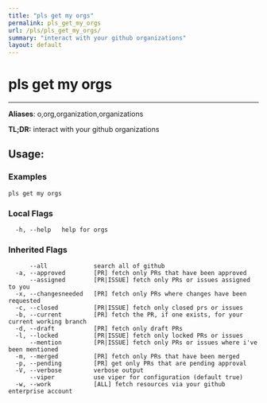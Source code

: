 ```yaml
---
title: "pls get my orgs"
permalink: pls_get_my_orgs
url: /pls/pls_get_my_orgs/
summary: "interact with your github organizations"
layout: default
---
```

# pls get my orgs 

---
**Aliases**: o,org,organization,organizations

**TL;DR:** interact with your github organizations

## Usage:

### Examples

```
pls get my orgs
```

### Local Flags

```
  -h, --help   help for orgs
```

### Inherited Flags

```
      --all             search all of github
  -a, --approved        [PR] fetch only PRs that have been approved
      --assigned        [PR|ISSUE] fetch only PRs or issues assigned to you
  -x, --changesneeded   [PR] fetch only PRs where changes have been requested
  -c, --closed          [PR|ISSUE] fetch only closed prs or issues
  -b, --current         [PR] fetch the PR, if one exists, for your current working branch
  -d, --draft           [PR] fetch only draft PRs
  -l, --locked          [PR|ISSUE] fetch only locked PRs or issues
      --mention         [PR|ISSUE] fetch only PRs or issues where i've been mentioned
  -m, --merged          [PR] fetch only PRs that have been merged
  -p, --pending         [PR] get only PRs that are pending approval
  -V, --verbose         verbose output
      --viper           use viper for configuration (default true)
  -w, --work            [ALL] fetch resources via your github enterprise account
```
